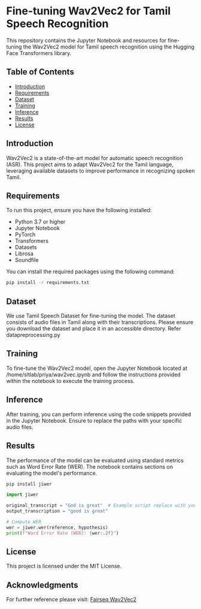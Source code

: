 # Fine-tuning Wav2Vec2 for Tamil Speech Recognition

This repository contains the Jupyter Notebook and resources for fine-tuning the Wav2Vec2 model for Tamil speech recognition using the Hugging Face Transformers library.

## Table of Contents

- [Introduction](#introduction)
- [Requirements](#requirements)
- [Dataset](#dataset)
- [Training](#training)
- [Inference](#inference)
- [Results](#results)
- [License](#license)

## Introduction

Wav2Vec2 is a state-of-the-art model for automatic speech recognition (ASR). This project aims to adapt Wav2Vec2 for the Tamil language, leveraging available datasets to improve performance in recognizing spoken Tamil.

## Requirements

To run this project, ensure you have the following installed:

- Python 3.7 or higher
- Jupyter Notebook
- PyTorch
- Transformers
- Datasets
- Librosa
- Soundfile

You can install the required packages using the following command:
```bash
pip install -r requirements.txt
```

## Dataset
We use Tamil Speech Dataset for fine-tuning the model. The dataset consists of audio files in Tamil along with their transcriptions. Please ensure you download the dataset and place it in an accessible directory.
Refer datapreprocessing.py

## Training
To fine-tune the Wav2Vec2 model, open the Jupyter Notebook located at /home/sltlab/priya/wav2vec.ipynb and follow the instructions provided within the notebook to execute the training process.

## Inference
After training, you can perform inference using the code snippets provided in the Jupyter Notebook. Ensure to replace the paths with your specific audio files.

##  Results
The performance of the model can be evaluated using standard metrics such as Word Error Rate (WER). The notebook contains sections on evaluating the model's performance.
```bash
pip install jiwer

```
```python
import jiwer

original_transcript = "God is great"  # Example script replace with your transcription
output_transcription = "good is great"

# Compute WER
wer = jiwer.wer(reference, hypothesis)
print(f"Word Error Rate (WER): {wer:.2f}")

```

## License
This project is licensed under the MIT License.

## Acknowledgments
For further reference please visit: [Fairseq Wav2Vec2](facebook/wav2vec2-large-xlsr-53)


